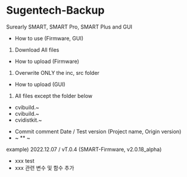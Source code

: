 # Sugentech-Backup
Surearly SMART, SMART Pro, SMART Plus and GUI

* How to use (Firmware, GUI)
1. Download All files

* How to upload (Firmware)
1. Overwrite ONLY the inc, src folder

* How to upload (GUI)
1. All files except the folder below
- cvibuild.~
- cvibuild.~
- cvidistkit.~

* Commit comment
Date / Test version
(Project name, Origin version)
* ~
** ~

example)
2022.12.07 / vT.0.4
(SMART-Firmware, v2.0.18_alpha)
* xxx test
* xxx 관련 변수 및 함수 추가

